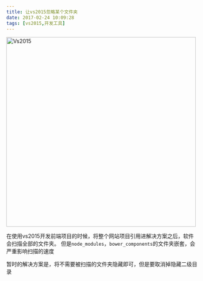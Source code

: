 ```yaml
---
title: 让vs2015忽略某个文件夹
date: 2017-02-24 10:09:28
tags: [vs2015,开发工具]
---
```


<img src="https://cdn.thisjs.com/thisjs/images.png" width="500" alt="Vs2015" />

在使用vs2015开发前端项目的时候，将整个网站项目引用进解决方案之后，软件会扫描全部的文件夹。
但是`node_modules`，`bower_components`的文件夹嵌套，会严重影响扫描的速度

<!--more-->

暂时的解决方案是，将不需要被扫描的文件夹隐藏即可，但是要取消掉隐藏二级目录

